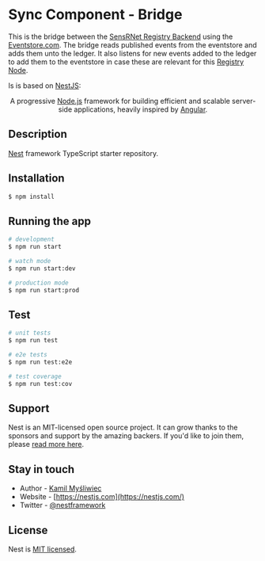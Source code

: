 # Sync Component - Bridge

This is the bridge between the [SensRNet Registry Backend](https://github.com/kadaster-labs/sensrnet-backend) using the [Eventstore.com](https://eventstore.com/). The bridge reads published events from the eventstore and adds them unto the ledger. It also listens for new events added to the ledger to add them to the eventstore in case these are relevant for this [Registry Node](https://github.com/kadaster-labs/sensrnet-home/blob/master/docs/Architecture.md#component-registry).

Is is based on [NestJS](https://nestjs.com/):

  <p align="center">A progressive <a href="http://nodejs.org" target="blank">Node.js</a> framework for building efficient and scalable server-side applications, heavily inspired by <a href="https://angular.io" target="blank">Angular</a>.</p>

## Description

[Nest](https://github.com/nestjs/nest) framework TypeScript starter repository.

## Installation

```bash
$ npm install
```

## Running the app

```bash
# development
$ npm run start

# watch mode
$ npm run start:dev

# production mode
$ npm run start:prod
```

## Test

```bash
# unit tests
$ npm run test

# e2e tests
$ npm run test:e2e

# test coverage
$ npm run test:cov
```

## Support

Nest is an MIT-licensed open source project. It can grow thanks to the sponsors and support by the amazing backers. If you'd like to join them, please [read more here](https://docs.nestjs.com/support).

## Stay in touch

- Author - [Kamil Myśliwiec](https://kamilmysliwiec.com)
- Website - [https://nestjs.com](https://nestjs.com/)
- Twitter - [@nestframework](https://twitter.com/nestframework)

## License

  Nest is [MIT licensed](LICENSE).
